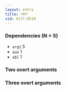 ```yaml
---
layout: entry
title: འཆར་
vid: Hill:0519
---
```

### Dependencies (N = 5)
* `arg1` 5
* `aux` 1
* `obl` 1


### Two overt arguments


### Three overt arguments
